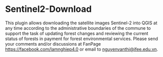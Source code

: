# Sentinel2-Download
This plugin allows downloading the satellite images Sentinel-2 into QGIS at any time according to the administrative boundaries of the commune to support the task of updating forest changes and reviewing the current status of forests in payment for forest environmental services. 
Please send your comments and/or discussions at FanPage https://facebook.com/lamnghiep4.0 or email to nguyenvanthi@ifee.edu.vn.
